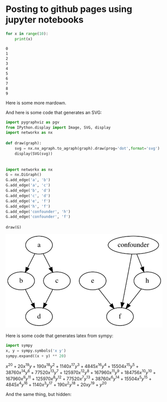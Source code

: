 # Posting to github pages using jupyter notebooks



```python
for x in range(10):
    print(x)
```

    0
    1
    2
    3
    4
    5
    6
    7
    8
    9


Here is some more mardown.

And here is some code that generates an SVG:


```python
import pygraphviz as pgv
from IPython.display import Image, SVG, display
import networkx as nx

def draw(graph):
    svg = nx.nx_agraph.to_agraph(graph).draw(prog='dot',format='svg')
    display(SVG(svg))

    
import networkx as nx
G = nx.DiGraph()
G.add_edge('a', 'b')
G.add_edge('a', 'c')
G.add_edge('b', 'd')
G.add_edge('c', 'd')
G.add_edge('e', 'f')
G.add_edge('h', 'f')
G.add_edge('confounder', 'h')
G.add_edge('confounder', 'f')

draw(G)
```


![svg](/images/2020-09-06-example-post_files/output_2_0.svg)


Here is some code that generates latex from sympy:

```python
import sympy
x, y = sympy.symbols('x y')
sympy.expand((x + y) ** 20)
```




$\displaystyle x^{20} + 20 x^{19} y + 190 x^{18} y^{2} + 1140 x^{17} y^{3} + 4845 x^{16} y^{4} + 15504 x^{15} y^{5} + 38760 x^{14} y^{6} + 77520 x^{13} y^{7} + 125970 x^{12} y^{8} + 167960 x^{11} y^{9} + 184756 x^{10} y^{10} + 167960 x^{9} y^{11} + 125970 x^{8} y^{12} + 77520 x^{7} y^{13} + 38760 x^{6} y^{14} + 15504 x^{5} y^{15} + 4845 x^{4} y^{16} + 1140 x^{3} y^{17} + 190 x^{2} y^{18} + 20 x y^{19} + y^{20}$



And the same thing, but hidden:
